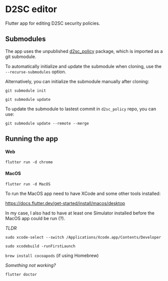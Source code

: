 # D2SC editor

Flutter app for editing D2SC security policies. 

## Submodules

The app uses the unpublished [d2sc_policy](https://github.com/zspiler/d2sc_policy) package, which is imported as a git submodule.

To automatically initialize and update the submodule when cloning, use the `--recurse-submodules` option.

Alternatively, you can initialize the submodule manually after cloning:

`git submodule init`

`git submodule update`


To update the submodule to lastest commit in `d2sc_policy` repo, you can use:

`git submodule update --remote --merge`


## Running the app

#### Web
`flutter run -d chrome`

#### MacOS

`flutter run -d MacOS`

To run the MacOS app need to have XCode and some other tools installed: 

https://docs.flutter.dev/get-started/install/macos/desktop

In my case, I also had to have at least one Simulator installed before 
the MacOS app could be run (?).

*TLDR*

`sudo xcode-select --switch /Applications/Xcode.app/Contents/Developer`

`sudo xcodebuild -runFirstLaunch`

`brew install cocoapods` (if using Homebrew)

*Something not working?*

`flutter doctor`